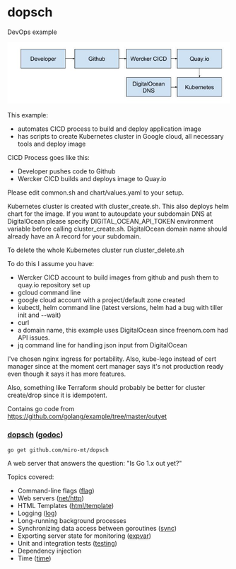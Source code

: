 # dopsch

DevOps example

![dopsch diagram](diagram.jpg?raw=true "diagram")

This example:
- automates CICD process to build and deploy application image 
- has scripts to create Kubernetes cluster in Google cloud, all necessary tools and deploy image

CICD Process goes like this:
- Developer pushes code to Github
- Wercker CICD builds and deploys image to Quay.io

Please edit common.sh and chart/values.yaml to your setup.

Kubernetes cluster is created with cluster_create.sh. This also deploys helm chart for the image.
If you want to autoupdate your subdomain DNS at DigitalOcean please specify DIGITAL_OCEAN_API_TOKEN environment variable before calling cluster_create.sh.
DigitalOcean domain name should already have an A record for your subdomain.

To delete the whole Kubernetes cluster run cluster_delete.sh

To do this I assume you have:

- Wercker CICD account to build images from github and push them to quay.io repository set up
- gcloud command line
- google cloud account with a project/default zone created
- kubectl, helm command line (latest versions, helm had a bug with tiller init and --wait)
- curl
- a domain name, this example uses DigitalOcean since freenom.com had API issues.
- jq command line for handling json input from DigitalOcean

I've chosen nginx ingress for portability. Also, kube-lego instead of cert manager since at the moment
cert manager says it's not production ready even though it says it has more features.

Also, something like Terraform should probably be better for cluster create/drop since it is idempotent.

Contains go code from https://github.com/golang/example/tree/master/outyet

### [dopsch](/) ([godoc](//godoc.org/github.com/miro-mt/dopsch))

    go get github.com/miro-mt/dopsch

A web server that answers the question: "Is Go 1.x out yet?"

Topics covered:

* Command-line flags ([flag](//golang.org/pkg/flag/))
* Web servers ([net/http](//golang.org/pkg/net/http/))
* HTML Templates ([html/template](//golang.org/pkg/html/template/))
* Logging ([log](//golang.org/pkg/log/))
* Long-running background processes
* Synchronizing data access between goroutines ([sync](//golang.org/pkg/sync/))
* Exporting server state for monitoring ([expvar](//golang.org/pkg/expvar/))
* Unit and integration tests ([testing](//golang.org/pkg/testing/))
* Dependency injection
* Time ([time](//golang.org/pkg/time/))


